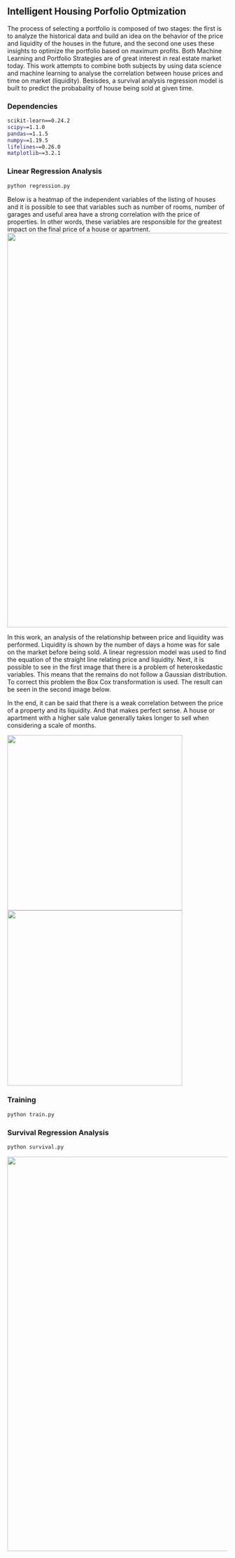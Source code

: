 ## Intelligent Housing Porfolio Optmization

The process of selecting a portfolio is composed of two stages: the first is to analyze the historical data and build an idea on the behavior of the price and liquidity of the houses in the future, and the second one uses these insights to optimize the portfolio based on maximum profits. Both Machine Learning and Portfolio Strategies are of great interest in real estate market today. This work attempts to combine both subjects by using data science and machine learning to analyse the correlation between house prices and time on market (liquidity). Besisdes, a survival analysis regression model is built to predict the probabality of house being sold at given time.

### Dependencies
```bash
scikit-learn==0.24.2
scipy==1.1.0
pandas==1.1.5
numpy==1.19.5
lifelines==0.26.0
matplotlib==3.2.1
```

### Linear Regression Analysis
```bash
python regression.py
```
Below is a heatmap of the independent variables of the listing of houses and it is possible to see that variables such as number of rooms, number of garages and useful area have a strong correlation with the price of properties. In other words, these variables are responsible for the greatest impact on the final price of a house or apartment.
<img src='https://i.imgur.com/AQjBUMy.png' width=900/>

In this work, an analysis of the relationship between price and liquidity was performed. Liquidity is shown by the number of days a home was for sale on the market before being sold. A linear regression model was used to find the equation of the straight line relating price and liquidity. Next, it is possible to see in the first image that there is a problem of heteroskedastic variables. This means that the remains do not follow a Gaussian distribution. To correct this problem the Box Cox transformation is used. The result can be seen in the second image below.

In the end, it can be said that there is a weak correlation between the price of a property and its liquidity. And that makes perfect sense. A house or apartment with a higher sale value generally takes longer to sell when considering a scale of months.

<p float="left">
<img src='https://i.imgur.com/DJnaCCV.png' width=400/>
<img src='https://user-images.githubusercontent.com/12498735/127746861-34de68f0-d72a-4bff-bffe-6415a499b024.png' width=400/>
</p>

### Training
```bash
python train.py
```

### Survival Regression Analysis
```bash
python survival.py
```
<img src='https://i.imgur.com/EsN1VB8.png' width=900/>
